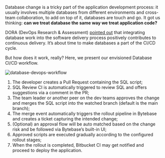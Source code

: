Database change is a tricky part of the application development process: it usually involves multiple databases from different environments and cross-team collaboration, to add on top of it, databases are touch and go. It got us thinking: **can we treat database the same way we treat application code?**

DORA (DevOps Research & Assessment) [pointed out](https://cloud.google.com/architecture/devops/devops-tech-database-change-management) that integrating database work into the software delivery process positively contributes to continuous delivery. It’s about time to make databases a part of the CI/CD cycle.

But how does it work, really? Here, we present our envisioned Database CI/CD workflow.

![database-devops-workflow](/content/docs/share/tutorials/cicd-workflow.webp)

1. The developer creates a Pull Request containing the SQL script;
1. SQL Review CI is automatically triggered to review SQL and offers suggestions via a comment in the PR;
1. The team leader or another peer on the dev teams approves the change and merges the SQL script into the watched branch (default is the main branch);
1. The merge event automatically triggers the rollout pipeline in Bytebase and creates a ticket capturing the intended change;
1. (Optional) an approval flow will be auto matched based on the change risk and be followed via Bytebase’s built-in UI;
1. Approved scripts are executed gradually according to the configured rollout stages;
1. When the rollout is completed, Bitbucket CI may get notified and proceed to deploy the application.
